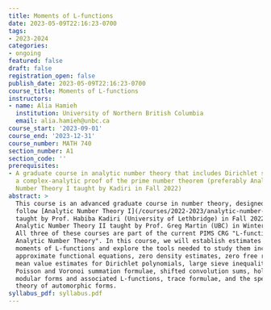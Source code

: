 ```yaml
---
title: Moments of L-functions
date: 2023-05-09T22:16:23-0700
tags:
- 2023-2024
categories:
- ongoing
featured: false
draft: false
registration_open: false
publish_date: 2023-05-09T22:16:23-0700
course_title: Moments of L-functions
instructors:
- name: Alia Hamieh
  institution: University of Northern British Columbia
  email: alia.hamieh@unbc.ca
course_start: '2023-09-01'
course_end: '2023-12-31'
course_number: MATH 740
section_number: A1
section_code: ''
prerequisites:
- A graduate course in analytic number theory that includes Dirichlet series and
  a complex-analytic proof of the prime number theorem (preferably Analytic
  Number Theory I taught by Kadiri in Fall 2022)
abstract: >
  This course is an advanced graduate course in number theory, designed to
  follow [Analytic Number Theory I](/courses/2022-2023/analytic-number-theory-i)
  taught by Prof. Habiba Kadiri (University of Lethbridge) in Fall 2022 and
  Analytic Number Theory II taught by Prof. Greg Martin (UBC) in Winter 2023.
  All three of these courses are part of the current PIMS CRG "L-functions in
  Analytic Number Theory". In this course, we will establish estimates for
  moments of L-functions and explore the tools needed to study them including
  approximate functional equations, zero density estimates, zero free regions,
  mean value estimates for Dirichlet polynomials, large sieve inequalities,
  Poisson and Voronoi summation formulae, shifted convolution sums, holomorphic
  modular forms and associated L-functions, trace formulae, and the spectral
  theory of automorphic forms.
syllabus_pdf: syllabus.pdf
---
```


